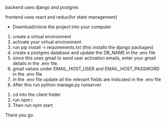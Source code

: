 <!-- About -->

<!-- BACKEND -->

backend uses django and postgres

 <!-- frontend -->

frontend uses react and redux(for state management)

<!-- running the application -->

- Download/clone the project into your computer
<!-- django i.e server -->

1. create a virtual environment
2. activate your virtual environment
3. run pip install -r requirements.txt (this installs the django packages)
4. create a postgres database and update the DB_NAME in the .env file
5. since this uses gmail to send user activation emails, enter your gmail details in the .env file.
6. gmail values under EMAIL_HOST_USER and EMAIL_HOST_PASSWORD in the .env file
7. In the .env file update all the relevant fields are indicated in the .env file
8. After this run python manage.py runserver

<!-- react redux frontend -->

1. cd into the client folder
2. run npm i
3. Then run npm start

There you go.

